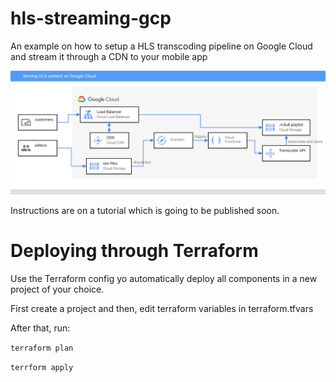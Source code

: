 # hls-streaming-gcp

An example on how to setup a HLS transcoding pipeline on Google Cloud and stream it through a CDN to your mobile app

![Architecture Diagram](./architecture_diagram.svg)

Instructions are on a tutorial which is going to be published soon.

# Deploying through Terraform

Use the Terraform config yo automatically deploy all components in a new project of your choice.

First create a project and then, edit terraform variables in terraform.tfvars

After that, run:

`terraform plan`

`terrform apply`
